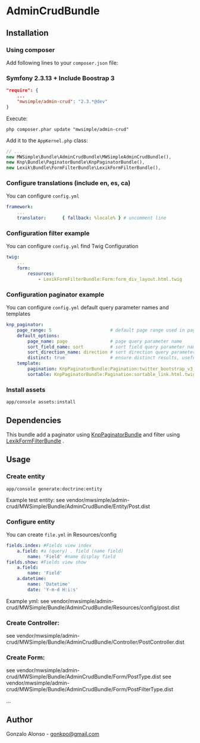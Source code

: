 AdminCrudBundle
===============

## Installation

### Using composer

Add following lines to your `composer.json` file:

### Symfony 2.3.13 + Include Boostrap 3

```json
"require": {
    ...
    "mwsimple/admin-crud": "2.3.*@dev"
}
```

Execute:

```cli
php composer.phar update "mwsimple/admin-crud"
```

Add it to the `AppKernel.php` class:

```php
// ...
new MWSimple\Bundle\AdminCrudBundle\MWSimpleAdminCrudBundle(),
new Knp\Bundle\PaginatorBundle\KnpPaginatorBundle(),
new Lexik\Bundle\FormFilterBundle\LexikFormFilterBundle(),
```

### Configure translations (include en, es, ca)

You can configure `config.yml`

```yaml
framework:
    ...
    translator:      { fallback: %locale% } # uncomment line
```

### Configuration filter example

You can configure `config.yml` find Twig Configuration

```yaml
twig:
    ...
    form:
        resources:
            - LexikFormFilterBundle:Form:form_div_layout.html.twig
```

### Configuration paginator example

You can configure `config.yml` default query parameter names and templates

```yaml
knp_paginator:
    page_range: 5                      # default page range used in pagination control
    default_options:
        page_name: page                # page query parameter name
        sort_field_name: sort          # sort field query parameter name
        sort_direction_name: direction # sort direction query parameter name
        distinct: true                 # ensure distinct results, useful when ORM queries are using GROUP BY statements
    template:
        pagination: KnpPaginatorBundle:Pagination:twitter_bootstrap_v3_pagination.html.twig # bootstrap 3 sliding pagination controls template
        sortable: KnpPaginatorBundle:Pagination:sortable_link.html.twig # sort link template
```

### Install assets

```cli
app/console assets:install
```

## Dependencies

This bundle add a paginator using [KnpPaginatorBundle](https://github.com/KnpLabs/KnpPaginatorBundle) and filter using [LexikFormFilterBundle](https://github.com/lexik/LexikFormFilterBundle) .

## Usage

### Create entity

```cli
app/console generate:doctrine:entity
```
Example test entity:
see vendor/mwsimple/admin-crud/MWSimple/Bundle/AdminCrudBundle/Entity/Post.dist

### Configure entity

You can create `file.yml` in Resources/config
```yaml
fields.index: #Fields view index
    a.field: #a (query) . field (name field)
        name: 'Field' #name display field
fields.show: #Fields view show
    a.field:
        name: 'Field'
    a.datetime:
        name: 'Datetime'
        date: 'Y-m-d H:i:s'
```

Example yml:
see vendor/mwsimple/admin-crud/MWSimple/Bundle/AdminCrudBundle/Resources/config/post.dist

### Create Controller:
see vendor/mwsimple/admin-crud/MWSimple/Bundle/AdminCrudBundle/Controller/PostController.dist

### Create Form:
see vendor/mwsimple/admin-crud/MWSimple/Bundle/AdminCrudBundle/Form/PostType.dist
see vendor/mwsimple/admin-crud/MWSimple/Bundle/AdminCrudBundle/Form/PostFilterType.dist

...

## Author

Gonzalo Alonso - gonkpo@gmail.com